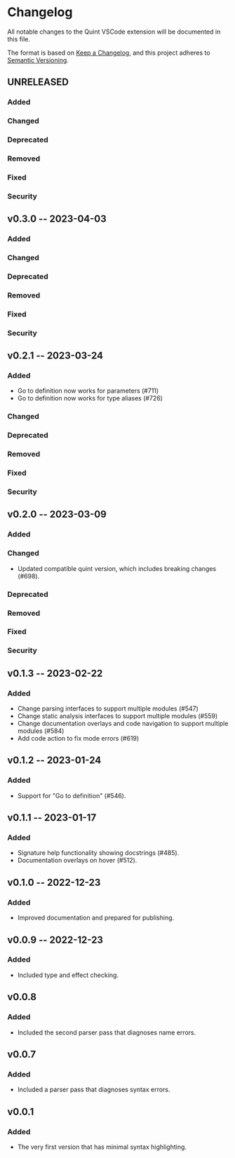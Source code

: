 # Changelog

All notable changes to the Quint VSCode extension will be documented in this file.

The format is based on [Keep a Changelog](https://keepachangelog.com/en/1.0.0/),
and this project adheres to [Semantic Versioning](https://semver.org/spec/v2.0.0.html).

## UNRELEASED

### Added
### Changed
### Deprecated
### Removed
### Fixed
### Security

## v0.3.0 -- 2023-04-03

### Added
### Changed
### Deprecated
### Removed
### Fixed
### Security

## v0.2.1 -- 2023-03-24

### Added

- Go to definition now works for parameters (#711)
- Go to definition now works for type aliases (#726)

### Changed
### Deprecated
### Removed
### Fixed
### Security

## v0.2.0 -- 2023-03-09

### Added
### Changed

 - Updated compatible quint version, which includes breaking changes (#698).

### Deprecated
### Removed
### Fixed
### Security

## v0.1.3 -- 2023-02-22

### Added

 - Change parsing interfaces to support multiple modules (#547)
 - Change static analysis interfaces to support multiple modules (#559)
 - Change documentation overlays and code navigation to support multiple modules (#584)
 - Add code action to fix mode errors (#619)

## v0.1.2 -- 2023-01-24

### Added

- Support for "Go to definition" (#546).

## v0.1.1 -- 2023-01-17

### Added

- Signature help functionality showing docstrings (#485).
- Documentation overlays on hover (#512).

## v0.1.0 -- 2022-12-23

### Added

- Improved documentation and prepared for publishing.

## v0.0.9 -- 2022-12-23

### Added

- Included type and effect checking.

## v0.0.8

### Added

- Included the second parser pass that diagnoses name errors.

## v0.0.7

### Added

- Included a parser pass that diagnoses syntax errors.

## v0.0.1

### Added

- The very first version that has minimal syntax highlighting.
